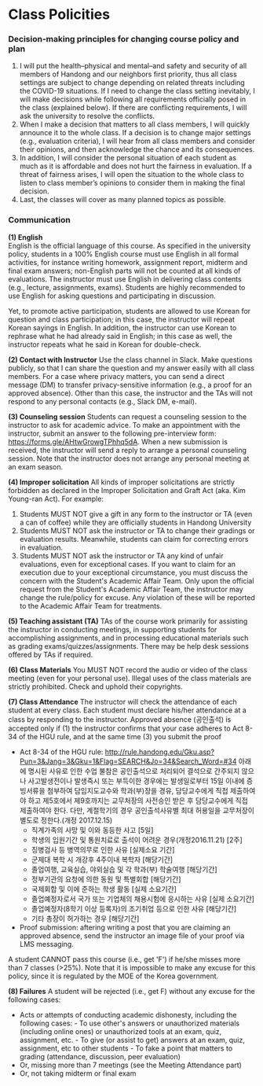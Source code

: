 Class Policities
=====

### Decision-making principles for changing course policy and plan ###
1. I will put the health–physical and mental–and safety and security of all members of Handong and our neighbors first priority, thus all class settings are subject to change depending on related threats including the COVID-19 situations. If I need to change the class setting inevitably, I will make decisions while following all requirements officially posed in the class (explained below). If there are conflicting requirements, I will ask the university to resolve the conflicts.
1. When I make a decision that matters to all class members, I will quickly announce it to the whole class. If a decision is to change major settings (e.g., evaluation criteria), I will hear from all class members and consider their opinions, and then acknowledge the chance and its consequences.
1. In addition, I will consider the personal situation of each student as much as it is affordable and  does not hurt the fairness in evaluation. If a threat of fairness arises, I will open the situation to the whole class to listen to class member’s opinions to consider them in making the final decision.
1. Last, the classes will cover as many planned topics as possible.

### Communication ###
**(1) English** <br>
English is the official language of this course. As specified in the university policy, students in a 100% English course must use English in all formal activities, for instance writing homework, assignment report, midterm and final exam answers; non-English parts will not be counted at all kinds of evaluations.
The instructor must use English in delivering class contents (e.g., lecture, assignments, exams). Students are highly recommended to use English for asking questions and participating in discussion.

Yet, to promote active participation, students are allowed to use Korean for question and class participation; in this case, the instructor will repeat Korean sayings in English. In addition, the instructor can use Korean to rephrase what he had already said in English; in this case as well, the instructor repeats what he said in Korean for double-check.

**(2) Contact with Instructor**
Use the class channel in Slack. Make questions publicly, so that I can share the question and my answer easily with all class members. For a case where privacy matters, you can send a direct message (DM) to transfer privacy-sensitive information (e.g., a proof for an approved absence). Other than this case, the instructor and the TAs will not respond to any personal contacts (e.g., Slack DM, e-mail).

**(3) Counseling session**
Students can request a counseling session to the instructor to ask for academic advice. To make an appointment with the instructor, submit an answer to the following pre-interview form: https://forms.gle/AHtwGrowgTPhhq5dA. When a new submission is received, the instructor will send a reply to arrange a personal counseling session. Note that the instructor does not arrange any personal meeting at an exam season.

**(4) Improper solicitation**
All kinds of improper solicitations are strictly forbidden as declared in the Improper Solicitation and Graft Act (aka. Kim Young-ran Act). For example:
1. Students MUST NOT give a gift in any form to the instructor or TA (even a can of coffee) while they are officially students in Handong University
1. Students MUST NOT ask the instructor or TA to change their gradings or evaluation results. Meanwhile, students can claim for correcting errors in evaluation.
1. Students MUST NOT ask the instructor or TA any kind of unfair evaluations, even for exceptional cases. If you want to claim for an execution due to your exceptional circumstance, you must discuss the concern with the Student's Academic Affair Team. Only upon the official request from the Student's Academic Affair Team, the instructor may change the rule/policy for excuse. Any violation of these will be reported to the Academic Affair Team for treatments.

**(5) Teaching assistant (TA)**
TAs of the course work primarily for assisting the instructor in conducting meetings, in supporting students for accomplishing assignments, and in processing educational materials such as grading exams/quizzes/assignments. There may be help desk sessions offered by TAs if required.

**(6) Class Materials**
You MUST NOT record the audio or video of the class meeting (even for your personal use). 
  Illegal uses of the class materials are strictly prohibited. Check and uphold their copyrights.

**(7) Class Attendance**
The instructor will check the attendance of each student at every class. Each student must declare his/her attendance at a class by responding to the instructor.
Approved absence (공인출석) is accepted only if (1) the instructor confirms that your case adheres to Act 8-34 of the HGU rule, and at the same time (3) you submit the proof

* Act 8-34 of the HGU rule: http://rule.handong.edu/Gku.asp?Pun=3&Jang=3&Gku=1&Flag=SEARCH&Jo=34&Search_Word=#34
아래에 명시된 사유로 인한 수업 불참은 공인출석으로 처리되어 결석으로 간주되지 않으나 사고발생전이나 발생즉시 또는 부득이한 경우에는 발생일로부터 15일 이내에 증빙서류을 첨부하여 담임지도교수와 학과(부)장을 경유, 담당교수에게 직접 제출하여야 하고 제5호에서 제9호까지는 교무처장의 사전승인 받은 후 담당교수에게 직접 제출하여야 한다. 다만, 계절학기의 경우 공인출석사유별 최대 허용일을 교무처장이 별도로 정한다.(개정 2017.12.15)
   - 직계가족의 사망 및 이와 동등한 사고 [5일]
   - 학생의 입원기간 및 통원치료로 출석이 어려운 경우(개정2016.11.21) [2주]
   - 징병검사 등 병역의무로 인한 사유 [실제소요 기간]
   - 군제대 복학 시 개강후 4주이내 복학자 [해당기간]
   - 졸업여행, 교육실습, 야외실습 및 각 학과(부) 학술여행 [해당기간]
   - 정부기관의 요청에 의한 동원 및 특별회합 [해당기간]
   - 국제회합 및 이에 준하는 학생 활동 [실제 소요기간]
   - 졸업예정자로서 국가 또는 기업체의 채용시험에 응시하는 사유 [실제 소요기간]
   - 졸업예정자(8학기 이상 등록자)의 조기취업 등으로 인한 사유 [해당기간]
   - 기타 총장이 허가하는 경우 [해당기간]
* Proof submission: aftering writing a post that you are claiming an approved absence, send the instructor an image file of your proof via LMS messaging.

A student CANNOT pass this course (i.e., get 'F') if he/she misses more than 7 classes (>25%). Note that it is impossible to make any excuse for this policy, since it is regulated by the MOE of the Korea government.

**(8) Failures**
A student will be rejected (i.e., get F) without any excuse for the following cases:
 * Acts or attempts of conducting academic dishonesty, including the following cases:
       - To use other's answers or unauthorized materials (including online ones) or unauthorized tools at an exam, quiz, assignment, etc.
       - To give (or assist to get) answers at an exam, quiz, assignment, etc to other students
       - To fake a point that matters to grading (attendance, discussion, peer evaluation)
 * Or, missing more than 7 meetings (see the Meeting Attendance part)
 * Or, not taking midterm or final exam
